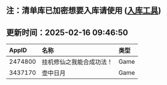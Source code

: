## 注：清单库已加密想要入库请使用 ([入库工具](https://github.com/BlankTMing/ManifestAutoUpdate/releases))

## 更新时间：2025-02-16 09:46:50
| AppID | 名称 | 类型  |
| :-------------------- | :----------------------------- | :----------- |
| 2474800 | 挂机修仙之我能合成功法！| Game |
| 3437170 | 壶中日月| Game |
